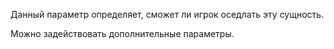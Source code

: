 Данный параметр определяет, сможет ли игрок оседлать эту сущность.

Можно задействовать дополнительные параметры.